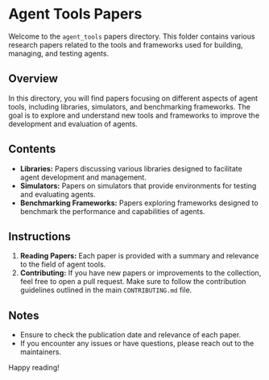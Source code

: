 # Agent Tools Papers

Welcome to the `agent_tools` papers directory. This folder contains various research papers related to the tools and frameworks used for building, managing, and testing agents.

## Overview

In this directory, you will find papers focusing on different aspects of agent tools, including libraries, simulators, and benchmarking frameworks. The goal is to explore and understand new tools and frameworks to improve the development and evaluation of agents.

## Contents

- **Libraries:** Papers discussing various libraries designed to facilitate agent development and management.
- **Simulators:** Papers on simulators that provide environments for testing and evaluating agents.
- **Benchmarking Frameworks:** Papers exploring frameworks designed to benchmark the performance and capabilities of agents.

## Instructions

1. **Reading Papers:** Each paper is provided with a summary and relevance to the field of agent tools.
2. **Contributing:** If you have new papers or improvements to the collection, feel free to open a pull request. Make sure to follow the contribution guidelines outlined in the main `CONTRIBUTING.md` file.

## Notes

- Ensure to check the publication date and relevance of each paper.
- If you encounter any issues or have questions, please reach out to the maintainers.

Happy reading!
